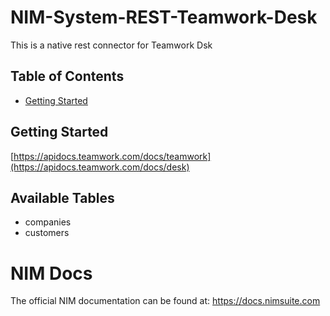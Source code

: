 # NIM-System-REST-Teamwork-Desk
This is a native rest connector for Teamwork Dsk

## Table of Contents
* [Getting Started](#getting-started)

## Getting Started
[https://apidocs.teamwork.com/docs/teamwork](https://apidocs.teamwork.com/docs/desk)

## Available Tables
* companies
* customers

# NIM Docs
The official NIM documentation can be found at: https://docs.nimsuite.com
